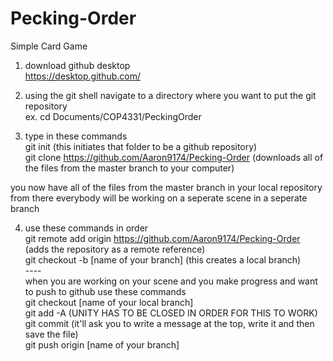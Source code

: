 # Pecking-Order

Simple Card Game

1. download github desktop<br />
https://desktop.github.com/ <br />

2. using the git shell navigate to a directory where you want to put the git repository <br />
ex. cd Documents/COP4331/PeckingOrder<br />
3. type in these commands<br />
git init (this initiates that folder to be a github repository)<br />
git clone https://github.com/Aaron9174/Pecking-Order (downloads all of the files from the master branch to your computer)<br />

you now have all of the files from the master branch in your local repository<br />
from there everybody will be working on a seperate scene in a seperate branch<br />

4. use these commands in order<br />
git remote add origin https://github.com/Aaron9174/Pecking-Order (adds the repository as a remote reference)<br />
git checkout -b [name of your branch] (this creates a local branch)<br />
----<br />
when you are working on your scene and you make progress and want to push to github use these commands<br />
git checkout [name of your local branch]<br />
git add -A   (UNITY HAS TO BE CLOSED IN ORDER FOR THIS TO WORK)<br />
git commit (it'll ask you to write a message at the top, write it and then save the file)<br />
git push origin [name of your branch]<br />

